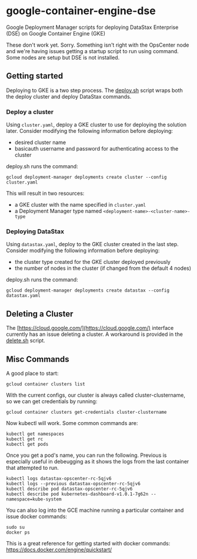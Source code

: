 # google-container-engine-dse
Google Deployment Manager scripts for deploying DataStax Enterprise (DSE) on Google Container Engine (GKE)

These don't work yet.  Sorry.  Something isn't right with the OpsCenter node and we're having issues getting a startup script to run using command.  Some nodes are setup but DSE is not installed.

## Getting started

Deploying to GKE is a two step process.  The [deploy.sh](deploy.sh) script wraps both the deploy cluster and deploy DataStax commands.

### Deploy a cluster

Using `cluster.yaml`, deploy a GKE cluster to use for deploying the solution
later. Consider modifying the following information before deploying:

* desired cluster name
* basicauth username and password for authenticating access to the cluster

deploy.sh runs the command:

    gcloud deployment-manager deployments create cluster --config cluster.yaml

This will result in two resources:

* a GKE cluster with the name specified in `cluster.yaml`
* a Deployment Manager type named `<deployment-name>-<cluster-name>-type`

### Deploying DataStax

Using `datastax.yaml`, deploy to the GKE cluster created in the last step.
Consider modifying the following information before deploying:

* the cluster type created for the GKE cluster deployed previously
* the number of nodes in the cluster (if changed from the default 4 nodes)

deploy.sh runs the command:

    gcloud deployment-manager deployments create datastax --config datastax.yaml

## Deleting a Cluster

The [https://cloud.google.com/](https://cloud.google.com/) interface currently has an issue deleting a cluster.  A workaround is provided in the [delete.sh](delete.sh) script.

## Misc Commands

A good place to start:

    gcloud container clusters list

With the current configs, our cluster is always called cluster-clustername, so we can get credentials by running:

    gcloud container clusters get-credentials cluster-clustername

Now kubectl will work.  Some common commands are:

    kubectl get namespaces
    kubectl get rc
    kubectl get pods

Once you get a pod's name, you can run the following.  Previous is especially useful in debeugging as it shows the logs from the last container that attempted to run.

    kubectl logs datastax-opscenter-rc-5qjv6
    kubectl logs --previous datastax-opscenter-rc-5qjv6
    kubectl describe pod datastax-opscenter-rc-5qjv6
    kubectl describe pod kubernetes-dashboard-v1.0.1-7g62n --namespace=kube-system

You can also log into the GCE machine running a particular container and issue docker commands:

    sudo su
    docker ps

This is a great reference for getting started with docker commands: https://docs.docker.com/engine/quickstart/